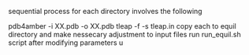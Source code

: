 sequential process for each directory involves the following

pdb4amber -i XX.pdb -o XX.pdb
tleap -f -s tleap.in
copy each to equil directory and make nessecary adjustment to input files 
run run_equil.sh script after modifying parameters
u
